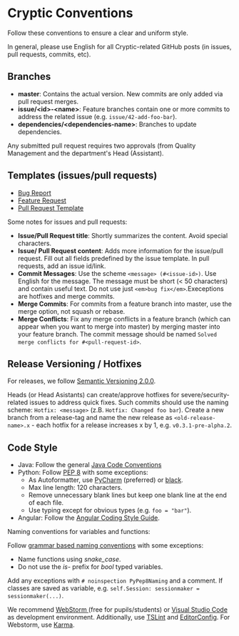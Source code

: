 # Cryptic Conventions

Follow these conventions to ensure a clear and uniform style. 

In general, please use English for all Cryptic-related GitHub posts (in issues, pull requests, commits, etc).

## Branches

- **master**: Contains the actual version. New commits are only added via pull request merges.
- **issue/\<id\>-\<name\>**: Feature branches contain one or more commits to address the related issue (e.g. `issue/42-add-foo-bar`).
- **dependencies/\<dependencies-name\>**: Branches to update dependencies. 

Any submitted pull request requires two approvals (from Quality Management and the department's Head (Assistant).

## Templates (issues/pull requests)

- [Bug Report](https://github.com/cryptic-game/cryptic/blob/master/.github/ISSUE_TEMPLATE/BUG_REPORT.md)
- [Feature Request](https://github.com/cryptic-game/cryptic/blob/master/.github/ISSUE_TEMPLATE/FEATURE_REQUEST.md)
- [Pull Request Template](https://github.com/cryptic-game/cryptic/blob/master/.github/PULL_REQUEST_TEMPLATE.md)

Some notes for issues and pull requests:  

- **Issue/Pull Request title**: Shortly summarizes the content. Avoid special characters.
- **Issue/ Pull Request content**: Adds more information for the issue/pull request. Fill out all fields predefined by the issue template. In pull requests, add an issue id/link.
- **Commit Messages**: Use the scheme `<message> (#<issue-id>)`. Use English for the message. The message must be short (< 50 characters) and contain useful text. Do not use just `<em>bug fix</em>`.Execeptions are hotfixes and merge commits.
- **Merge Commits**: For commits from a feature branch into master, use the merge option, not squash or rebase. 
- **Merge Conflicts**: Fix any merge conflicts in a feature branch (which can appear when you want to merge into master) by merging master into your feature branch. The commit message should be named `Solved merge conflicts for #<pull-request-id>`.

## Release Versioning / Hotfixes

For releases, we follow [Semantic Versioning 2.0.0](https://semver.org/).

Heads (or Head Asistants) can create/approve hotfixes for severe/security-related issues to address quick fixes. Such commits should use the naming scheme: `Hotfix: <message>` (z.B. `Hotfix: Changed foo bar`). Create a new branch from a release-tag and name the new release as `<old-release-name>.x` - each hotfix for a release increases x by 1, e.g. `v0.3.1-pre-alpha.2`.

## Code Style

- Java: Follow the general [Java Code Conventions](https://www.oracle.com/technetwork/java/codeconventions-150003.pdf)
- Python: Follow [PEP 8](https://www.python.org/dev/peps/pep-0008/) with some exceptions:
    - As Autoformatter, use [PyCharm](https://www.jetbrains.com/pycharm/) (preferred) or [black](https://github.com/python/black).
    - Max line length: 120 characters. 
    - Remove unnecessary blank lines but keep one blank line at the end of each file.
    - Use typing except for obvious types (e.g. `foo = "bar"`).
- Angular: Follow the [Angular Coding Style Guide](https://angular.io/guide/styleguide). 

Naming conventions for variables and functions:  

Follow [grammar based naming conventions](https://dev.to/somedood/a-grammar-based-naming-convention-13jf) with some exceptions: 
- Name functions using *snake\_case*.
- Do not use the *is-* prefix for *bool* typed variables. 

Add any exceptions with `# noinspection PyPep8Naming` and a comment. <!-- check and change if required -->If classes are saved as variable, e.g. `self.Session: sessionmaker = sessionmaker(...)`.

We recommend [WebStorm ](https://www.jetbrains.com/webstorm/) (free for pupils/students) or [Visual Studio Code](https://code.visualstudio.com/) as development environment. Additionally, use [TSLint](https://marketplace.visualstudio.com/items?itemName=ms-vscode.vscode-typescript-tslint-plugin) and [EditorConfig](https://marketplace.visualstudio.com/items?itemName=EditorConfig.EditorConfig). For Webstorm, use [Karma](https://plugins.jetbrains.com/plugin/7287-karma).

